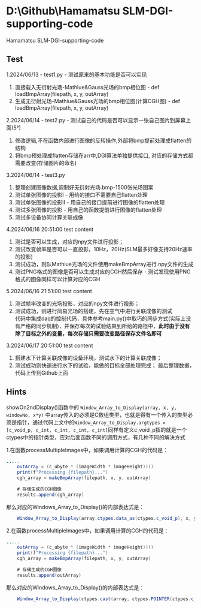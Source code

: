 <!--
 * @Descripttion: README.md 
 * @version: 2.0
 * @Author: luxin
 * @Date: 2024-06-10 23:10:25
 * @LastEditTime: 2024-06-16 21:12:38
-->
# D:\Github\Hamamatsu SLM-DGI-supporting-code

 Hamamatsu SLM-DGI-supporting-code

## Test

1.2024/06/13 - test1.py - 测试原来的基本功能是否可以实现

1. 直接载入无衍射光场-Mathiue&Gauss光场的bmp相位图 - def loadBmpArray(filepath, x, y, outArray)
2. 生成无衍射光场-Mathiue&Gauss光场的bmp相位图(计算CGH图) - def loadBmpArray(filepath, x, y, outArray)

2.2024/06/14 - test2.py - 测试自己的代码是否可以显示一张自己图片到屏幕上面(5°)

1. 修改逻辑,不在函数内部进行图像的反转操作,外部将bmp提前处理成flatten的结构
2. 将bmp预处理成flatten存储在arr中,DGI算法单独提供接口, 对应的存储方式都需要改变(存储图片的命名)

3.2024/06/14 - test3.py

1. 整理创建图像数据,调制好无衍射光场.bmp-1500张光场图案
2. 测试单张图像的投影I - 用给的接口不需要自己flatten处理
3. 测试单张图像的投影II - 用自己的接口提前进行图像的flatten处理
4. 测试多张图像的投影 - 用自己的函数提前进行图像的flatten处理
5. 测试多设备协同计算关联成像

4.2024/06/16 20:51:00 test content  

1. 测试是否可以生成，对应的npy文件进行投影；
2. 测试改变帧率是否可以一直投影，10Hz，20Hz(SLM最多好像支持20Hz速率的投影)
3. 测试成功，则队Mathiue光场的文件使用makeBmpArray进行.npy文件的生成  
4. 测试PNG格式的图像是否可以生成对应的CGH然后保存 - 测试发现使用PNG格式的图像同样可以计算对应的CGH

5.2024/06/16 21:51:00 test content  

1. 测试帧率改变的光场投影，对应的npy文件进行投影；
2. 测试成功，则进行简易光场的搭建，先在空气中进行关联成像的测试  
代码中集成daq的控制代码，具体参考main.py()中取巧的同步方式(实际上没有严格的同步机制)，并保存每次的试验结果到所给的路径中，**此时由于没有除了目标之外的变量，每次存储只需要改变路径保存文件名即可**

3.2024/06/17 20:51:00 test content

1. 搭建水下计算关联成像的设备环境，测试水下的计算关联成像；
2. 测试成功则快速进行水下的试验，能做的目标全部处理完成；
最后整理数据，代码上传到Github上面

## Hints

showOn2ndDisplay()函数中的
```Window_Array_to_Display(array, x, y, windowNo, x*y)```
中array传入的必须是C数组类型，也就是得有一个传入的类型必须是指针，通过代码上文中的```Window_Array_to_Display.argtypes = [c_void_p, c_int, c_int, c_int, c_int]```同样有定义c_void_p指的就是一个ctypes中的指针类型，应对后面函数不同的调用方式，有几种不同的解决方式

1.在函数processMultipleImages中，如果调用计算的CGH的代码是：

```java
.....
    outArray = (c_ubyte * (imageWidth * imageHeight))()
    print(f"Processing {filepath}...")
    cgh_array = makeBmpArray(filepath, x, y, outArray)
            
    # 存储生成的CGH图像
    results.append(cgh_array)
```

那么对应的Windows_Array_to_Display()的内部表达式是：

```java
    Window_Array_to_Display(array.ctypes.data_as(ctypes.c_void_p), x, y, windowNo, x*y)
```

2.在函数processMultipleImages中，如果调用计算的CGH的代码是：

```java
.....
    outArray = (c_ubyte * (imageWidth * imageHeight))()
    print(f"Processing {filepath}...")
    cgh_array = makeBmpArray(filepath, x, y, outArray)
            
    # 存储生成的CGH图像
    results.append(outArray)
```

那么对应的Windows_Array_to_Display()的内部表达式是：

```java
    Window_Array_to_Display(ctypes.cast(array, ctypes.POINTER(ctypes.c_ubyte)), x, y, windowNo, x*y)
```
